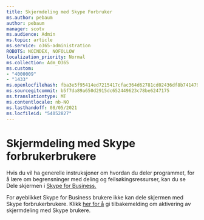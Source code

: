 ```yaml
---
title: Skjermdeling med Skype Forbruker
ms.author: pebaum
author: pebaum
manager: scotv
ms.audience: Admin
ms.topic: article
ms.service: o365-administration
ROBOTS: NOINDEX, NOFOLLOW
localization_priority: Normal
ms.collection: Adm_O365
ms.custom:
- "4000009"
- "1433"
ms.openlocfilehash: fba3e5f95414ed7215417cfac364d62781cd02436df8b741479d136a606df757
ms.sourcegitcommit: b5f7da89a650d2915dc652449623c78be6247175
ms.translationtype: MT
ms.contentlocale: nb-NO
ms.lasthandoff: 08/05/2021
ms.locfileid: "54052827"
---
```

# <a name="screen-sharing-with-skype-consumer-users"></a>Skjermdeling med Skype forbrukerbrukere

Hvis du vil ha generelle instruksjoner om hvordan du deler programmet, for å lære om begrensninger med deling og feilsøkingsressurser, kan du se Dele skjermen i [Skype for Business.](https://support.microsoft.com/office/share-and-present-content-from-skype-meetings-app-skype-for-business-web-app-234b0c06-a88d-4707-904c-4fd6c571fc01)  

For øyeblikket Skype for Business brukere ikke kan dele skjermen med Skype forbrukerbrukere. Klikk [her for å](https://www.skypefeedback.com/forums/299913-generally-available/suggestions/12335259-enable-screen-sharing-to-consumer-skype-users) gi tilbakemelding om aktivering av skjermdeling med Skype brukere. 